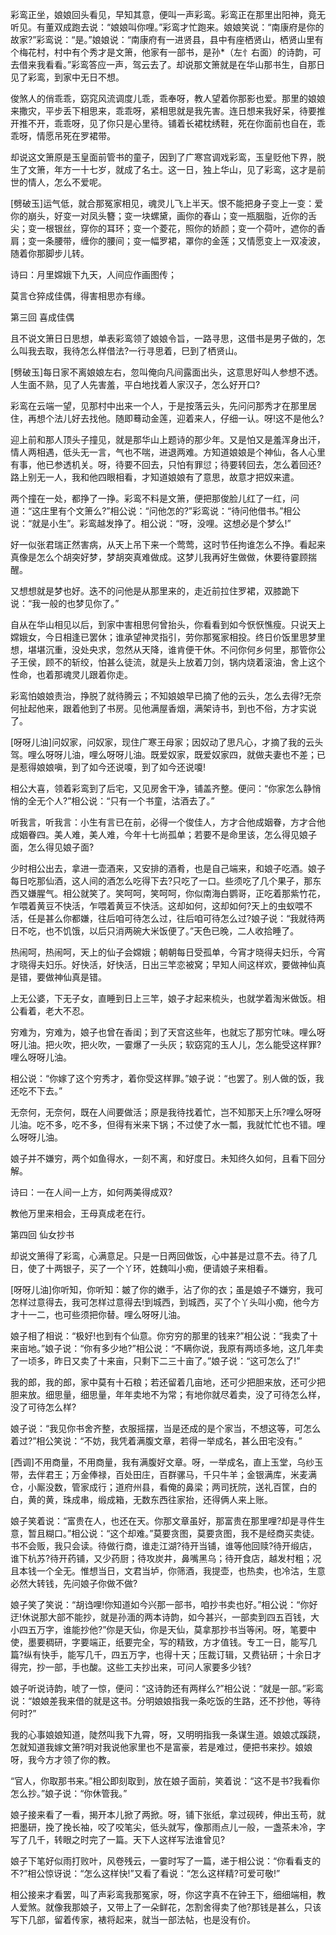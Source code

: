 <!-- { "loadSidebar": true } -->
彩鸾正坐，娘娘回头看见，早知其意，便叫一声彩鸾。彩鸾正在那里出阳神，竟无听见。有董双成跑去说：“娘娘叫你哩。”彩鸾才忙跑来。娘娘笑说：“南康府是你的故家?”彩鸾说：“是。”娘娘说：“南康府有一进贤县，县中有座栖贤山，栖贤山里有个梅花村，村中有个秀才是文箫，他家有一部书，是孙*（左忄右面）的诗韵，可去借来我看看。”彩鸾答应一声，驾云去了。却说那文箫就是在华山那书生，自那日见了彩鸾，到家中无日不想。

俊煞人的俏乖乖，窈窕风流调度儿乖，乖奉呀，教人望着你那影也爱。那里的娘娘来撒灾，平步丢下相思来，乖乖呀，紧相思就是我先害。连日想来我好呆，待要推开推不开，乖乖呀，见了你只是心里待。铺着长裙枕绣鞋，死在你面前也自在，乖乖呀，情愿吊死在罗裙带。

却说这文箫原是玉皇面前管书的童子，因到了广寒宫调戏彩鸾，玉皇贬他下界，脱生了文箫，年方一十七岁，就成了名士。这一日，独上华山，见了彩鸾，这才是前世的情人，怎么不爱呢。

[劈破玉]运气低，就合那冤家相见，魂灵儿飞上半天。恨不能把身子变上一变：爱你的崩头，好变一对凤头簪；变一块螺黛，画你的春山；变一瓶胭脂，近你的舌尖；变一根银丝，穿你的耳环；变一个菱花，照你的娇颜；变一个荷叶，遮你的香肩；变一条腰带，缠你的腰间；变一幅罗裙，罩你的金莲；又情愿变上一双凌波，随着你那脚步儿转。

诗曰：月里嫦娥下九天，人间应作画图传；

莫言仓猝成佳偶，得害相思亦有缘。

第三回  喜成佳偶

且不说文箫日日思想，单表彩鸾领了娘娘令旨，一路寻思，这借书是男子做的，怎么叫我去取，我待怎么样借法?一行寻思着，巳到了栖贤山。

[劈破玉]每日家不离娘娘左右，忽叫俺向凡间露面出头，这意思好叫人参想不透。人生面不熟，见了人先害羞，平白地找着人家汉子，怎么好开口?

彩鸾在云端一望，见那村中出来一个人，于是按落云头，先问问那秀才在那里居住，再想个法儿好去找他。随即蓦动金莲，迎着来人，仔细一认。呀!这不是他么?

迎上前和那人顶头子撞见，就是那华山上题诗的那少年。又是怕又是羞浑身出汗，情人两相遇，低头无一言，气也不喘，进退两难。方知道娘娘是个神仙，各人心里有事，他已参透机关。呀，待要不回去，只怕有罪愆；待要转回去，怎么着回还?路上别无一人，我和他四眼相看，才知道娘娘有了意思，故意才把奴来遣。

两个撞在一处，都挣了一挣。彩鸾不料是文箫，便把那俊脸儿红了一红，问道：“这庄里有个文箫么?”相公说：“问他怎的?”彩鸾说：“待问他借书。”相公说：“就是小生”。彩鸾越发挣了。相公说：“呀，没哩。这想必是个梦么!”

好一似张君瑞正然害病，从天上吊下来一个莺莺，这时节任拘谁怎么不挣。看起来真像是怎么个胡突好梦，梦胡突真难做成。这梦儿我再好生做做，休要待霎顾揣醒。

又想想就是梦也好。迭不的问他是从那里来的，走近前拉住罗裙，双膝跪下说：“我一般的也梦见你了。”

自从在华山相见以后，到家中害相思何曾抬头，你看看到如今恹恹憔瘦。只说天上嫦娥女，今日相逢已罢休；谁承望神灵指引，劳你那冤家相投。终日价饭里思梦里想，堪堪沉重，没处央求，忽然从天降，谁肯便干休。不问你何乡何里，那管你公子王侯，顾不的斩绞，怕甚么徒流，就是头上放着刀剑，锅内烧着滚油，舍上这个性命，也着那魂灵儿跟着你走。

彩鸾怕娘娘责治，挣脱了就待腾云；不知娘娘早已摘了他的云头，怎么去得?无奈何扯起他来，跟着他到了书房。见他满屋香烟，满架诗书，到也不俗，方才实说了。

[呀呀儿油]问奴家，问奴家，现住广寒王母家；因奴动了思凡心，才摘了我的云头驾。哩么呀呀儿油，哩么呀呀儿油。既爱奴家，既爱奴家四，就做夫妻也不差；已是惹得娘娘嗔，到了如今还说嗄，到了如今还说嗄!

相公大喜，领着彩鸾到了后宅，又见房舍干净，铺盖齐整。便问：“你家怎么静悄悄的全无个人?”相公说：“只有一个书童，沽酒去了。”

听我言，听我言：小生有言已在前，必得一个俊佳人，方才合他成姻眷，方才合他成姻眷四。美人难，美人难，今年十七尚孤单；若要不是命里该，怎么得见娘子面，怎么得见娘子面?

少时相公出去，拿进一壶酒来，又安排的酒肴，也是自己端来，和娘子吃酒。娘子每日吃那仙酒，这人间的酒怎么吃得下去?只吃了一口。些须吃了几个果子，那东西又嫌腥气。相公就笑了。笑呵呵，笑呵呵，你似南海白鹦哥，正吃着那紫竹花，乍喂着黄豆不快活，乍喂着黄豆不快活。这却如何，这却如何?天上的虫蚁喂不活，任是甚么你都嫌，往后咱可待怎么过，往后咱可待怎么过?娘子说：“我就待两日不吃，也不饥饿，以后只消两碗大米饭便了。”天色已晚，二人收拾睡了。

热闹呵，热闹呵，天上的仙子会嫦娥；朝朝每日受孤单，今宵才晓得夫妇乐，今宵才晓得夫妇乐。好快活，好快活，日出三竿恋被窝；早知人间这样欢，要做神仙真是错，要做神仙真是错。

上无公婆，下无子女，直睡到日上三竿，娘子才起来梳头，也就学着淘米做饭。相公看着，老大不忍。

穷难为，穷难为，娘子也曾在香闺；到了天宫这些年，也就忘了那穷忙味。哩么呀呀儿油。把火吹，把火吹，一霎爆了一头灰；软窈窕的玉人儿，怎么能受这样罪?哩么呀呀儿油。

相公说：“你嫁了这个穷秀才，着你受这样罪。”娘子说：“也罢了。别人做的饭，我还吃不下去。”

无奈何，无奈何，既在人间要做活；原是我待找着忙，岂不知那天上乐?哩么呀呀儿油。吃不多，吃不多，但得有米来下锅；不过使了水一瓢，我就忙忙也不错。哩么呀呀儿油。

娘子并不嫌穷，两个如鱼得水，一刻不离，和好度日。未知终久如何，且看下回分解。

诗曰：一在人间一上方，如何两美得成双?

教他万里来相会，王母真成老在行。

第四回  仙女抄书

却说文箫得了彩鸾，心满意足。只是一日两回做饭，心中甚是过意不去。待了几日，使了十两银子，买了一个丫环，姓魏叫小痴，便请娘子来相看。

[呀呀儿油]你听知，你听知：皴了你的嫩手，沾了你的衣；虽是娘子不嫌穷，我可怎样过意得去，我可怎样过意得去!到城西，到城西，买了个丫头叫小痴，他今方才十一二，也可些须把你替。哩么呀呀儿油。

娘子相了相说：“极好!也到有个仙意。你穷穷的那里的钱来?”相公说：“我卖了十来亩地。”娘子说：“你有多少地?”相公说：“不瞒你说，我原有两顷多地，这几年卖了一顷多，昨日又卖了十来亩，只剩下二三十亩了。”娘子说：“这可怎么了!”

我的郎，我的郎，家中莫有十石粮；若还留着几亩地，还可少把胆来放，还可少把胆来放。细思量，细思量，年年卖地不为常；有地你就尽着卖，没了可待怎么样，没了可待怎么样?

娘子说：“我见你书舍齐整，衣服摇摆，当是还成的是个家当，不想这等，可怎么着过?”相公笑说：“不妨，我凭着满腹文章，若得一举成名，甚么田宅没有。”

[西调]不用商量，不用商量，我有满腹好文章。呀，一举成名，直上玉堂，乌纱玉带，去伴君王；万金俸禄，百处田庄，百群骡马，千只牛羊；金银满库，米麦满仓，小厮没数，管家成行；道府州县，看俺的鼻梁；两司抚院，送礼百筐，白的白，黄的黄，珠成串，缎成箱，无数东西往家抬，还得俩人来上账。

娘子笑着说：“富贵在人，也还在天。你那文章虽好，那富贵在那里哩?却是寻件生意，暂且糊口。”相公说：“这个却难。”莫要贪图，莫要贪图，我不是经商买卖徒。书不会贩，我只会读。待做行商，谁走江湖?待开当铺，谁等他回赎?待开缎店，谁下杭苏?待开药铺，又少药厨；待攻炭井，鼻嘴黑乌；待开食店，越发村粗；况且本钱一个全无。惟想当日，文君当垆，你筛酒，我提壶，也热卖，也冷沽，生意必然大转钱，先问娘子你做不做?

娘子笑了笑说：“胡诌哩!你知道如今兴那一部书，咱抄书卖也好。”相公说：“你好迂!休说那大部不能抄，就是孙湎的两本诗韵，如今甚兴，一部卖到四五百钱，大小四五万字，谁能抄他?”你是天仙，你是天仙，莫拿那抄书当等闲。呀，笔要中使，墨要稠研，字要端正，纸要完全，写的精致，方才值钱。专工一日，能写几篇?纵有快手，能写几千，四五万字，也得十天；压裁订辑，又费钻研；十余日才得完，抄一部，手也酸。这些工夫抄出来，可问人家要多少钱?

娘子听说诗韵，唬了一惊，便问：“这诗韵还有两样么?”相公说：“就是一部。”彩鸾说：“娘娘差我来借的就是这书。分明娘娘指我一条吃饭的生路，还不抄他，等待何时?”

我的心事娘娘知道，陡然叫我下九霄，呀，又明明指我一条谋生道。娘娘忒蹊跷，怎就知道我嫁文箫?明对我说他家里也不是富豪，若是难过，便把书来抄。娘娘呀，我今方才领了你的教。

“官人，你取那书来。”相公即刻取到，放在娘子面前，笑着说：“这不是书?我看你怎么抄。”娘子说：“你休管我。”

娘子接来看了一看，揭开本儿掀了两掀。呀，铺下张纸，拿过砚砖，伸出玉苟，就把墨研，挽了挽长袖，咬了咬笔尖，低头就写，像那雨点儿一般，一盏茶未冷，字写了几千，转眼之时完了一篇。天下人这样写法谁曾见?

娘子下笔好似雨打败叶，风卷残云，一霎时写了一篇，递于相公说：“你看看支的不?”相公惊讶说：“怎么这样快!”又看了看说：“怎么这样精?可爱可敬!”

相公接来才看罢，叫了声彩鸾我那冤家，呀，你这字真不在钟王下，细细端相，教人爱煞。就像我那娘子，又带上了一朵鲜花，怎割舍得卖了他?那钱是甚么，只该写下几部，留着传家，裱将起来，就当一部法帖，也是没有价。

